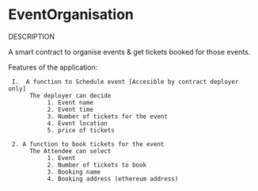 # EventOrganisation
DESCRIPTION

A smart contract to organise events & get tickets booked for those events.

Features of the application:

     I.  A function to Schedule event [Accesible by contract deployer only]
          The deployer can decide
               1. Event name
               2. Event time
               3. Number of tickets for the event
               4. Event location
               5. price of tickets

     2. A function to book tickets for the event 
          The Attendee can select
               1. Event 
               2. Number of tickets to book
               3. Booking name
               4. Booking address (ethereum address)
